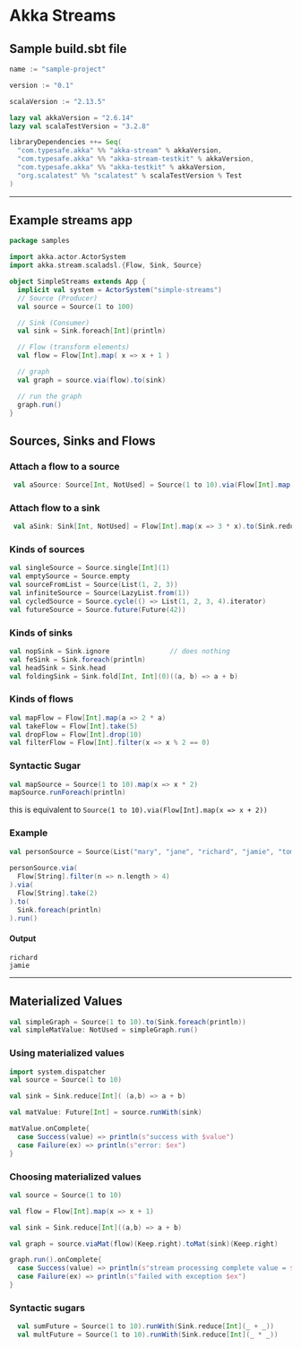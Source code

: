 # Akka Streams

## Sample build.sbt file

```sbt
name := "sample-project"

version := "0.1"

scalaVersion := "2.13.5"

lazy val akkaVersion = "2.6.14"
lazy val scalaTestVersion = "3.2.8"

libraryDependencies ++= Seq(
  "com.typesafe.akka" %% "akka-stream" % akkaVersion,
  "com.typesafe.akka" %% "akka-stream-testkit" % akkaVersion,
  "com.typesafe.akka" %% "akka-testkit" % akkaVersion,
  "org.scalatest" %% "scalatest" % scalaTestVersion % Test
)
```

---

## Example streams app

```scala
package samples

import akka.actor.ActorSystem
import akka.stream.scaladsl.{Flow, Sink, Source}

object SimpleStreams extends App {
  implicit val system = ActorSystem("simple-streams")
  // Source (Producer)
  val source = Source(1 to 100)

  // Sink (Consumer)
  val sink = Sink.foreach[Int](println)

  // Flow (transform elements)
  val flow = Flow[Int].map( x => x + 1 )

  // graph
  val graph = source.via(flow).to(sink)

  // run the graph
  graph.run()
}
```
## Sources, Sinks and Flows
### Attach a flow to a source 

```scala
 val aSource: Source[Int, NotUsed] = Source(1 to 10).via(Flow[Int].map(x =>  2*x))
```

### Attach flow to a sink

```scala
 val aSink: Sink[Int, NotUsed] = Flow[Int].map(x => 3 * x).to(Sink.reduce[Int](_ + _))
```

### Kinds of sources

```scala
val singleSource = Source.single[Int](1)
val emptySource = Source.empty
val sourceFromList = Source(List(1, 2, 3))
val infiniteSource = Source(LazyList.from(1))
val cycledSource = Source.cycle(() => List(1, 2, 3, 4).iterator)
val futureSource = Source.future(Future(42))
```

### Kinds of sinks

```scala
val nopSink = Sink.ignore               // does nothing
val feSink = Sink.foreach(println)
val headSink = Sink.head
val foldingSink = Sink.fold[Int, Int](0)((a, b) => a + b)
```


### Kinds of flows

```scala
val mapFlow = Flow[Int].map(a => 2 * a)
val takeFlow = Flow[Int].take(5)
val dropFlow = Flow[Int].drop(10)
val filterFlow = Flow[Int].filter(x => x % 2 == 0)
```

### Syntactic Sugar

```scala
val mapSource = Source(1 to 10).map(x => x * 2) 
mapSource.runForeach(println)
```
this is equivalent to `Source(1 to 10).via(Flow[Int].map(x => x + 2))`

### Example

```scala
val personSource = Source(List("mary", "jane", "richard", "jamie", "tom", "robert"))
  
personSource.via(
  Flow[String].filter(n => n.length > 4)
).via(
  Flow[String].take(2)
).to(
  Sink.foreach(println)
).run()
```

#### Output
```
richard
jamie
```

---
## Materialized Values

```scala
val simpleGraph = Source(1 to 10).to(Sink.foreach(println))
val simpleMatValue: NotUsed = simpleGraph.run()
```

### Using materialized values

```scala
import system.dispatcher
val source = Source(1 to 10)

val sink = Sink.reduce[Int]( (a,b) => a + b)

val matValue: Future[Int] = source.runWith(sink)

matValue.onComplete{
  case Success(value) => println(s"success with $value")
  case Failure(ex) => println(s"error: $ex")
}
```

### Choosing materialized values

```scala
val source = Source(1 to 10)

val flow = Flow[Int].map(x => x + 1)

val sink = Sink.reduce[Int]((a,b) => a + b)

val graph = source.viaMat(flow)(Keep.right).toMat(sink)(Keep.right)

graph.run().onComplete{
  case Success(value) => println(s"stream processing complete value = $value")
  case Failure(ex) => println(s"failed with exception $ex")
}
```
### Syntactic sugars

```scala
  val sumFuture = Source(1 to 10).runWith(Sink.reduce[Int](_ + _))
  val multFuture = Source(1 to 10).runWith(Sink.reduce[Int](_ * _))

```

